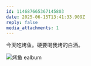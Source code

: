 ```yaml
---
id: 114687665367145803
date: 2025-06-15T13:41:33.909Z
reply: false
media_attachments: 1
---
```


今天吃烤鱼。硬要喝我烤的白酒。

![烤鱼
ealbum](https://files.e5n.cc/media_attachments/files/114/687/659/899/525/279/original/ec1871abf2bc58ab.jpg)
